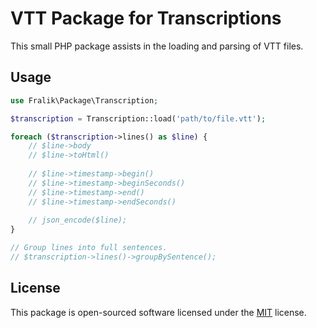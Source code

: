 # VTT Package for Transcriptions

This small PHP package assists in the loading and parsing of VTT files.

## Usage

```php
use Fralik\Package\Transcription;

$transcription = Transcription::load('path/to/file.vtt');

foreach ($transcription->lines() as $line) {
    // $line->body
    // $line->toHtml()
    
    // $line->timestamp->begin()
    // $line->timestamp->beginSeconds()
    // $line->timestamp->end()
    // $line->timestamp->endSeconds()
    
    // json_encode($line);
}

// Group lines into full sentences.
// $transcription->lines()->groupBySentence();
```

## License

This package is open-sourced software licensed under the [MIT](https://opensource.org/licenses/MIT) license.